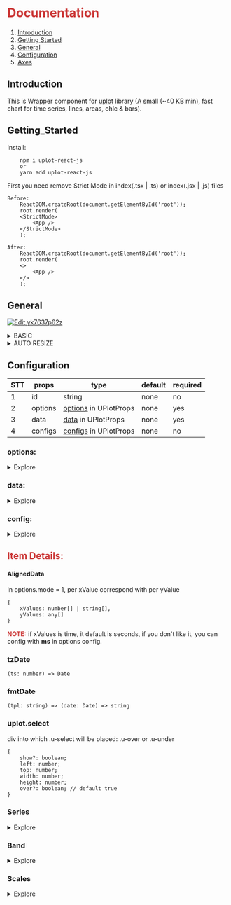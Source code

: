 <h1 style="color:#cb3837">Documentation</h1>

1. [Introduction](#Introduction) <br/>
2. [Getting Started](#Getting_Started) <br/>
3. [General](#General) <br/>
4. [Configuration](#Configuration) <br/>
5. [Axes](#Axes) <br/>

## Introduction

This is Wrapper component for <a href="https://www.npmjs.com/package/uplot" target="_blank">uplot</a> library (A small (~40 KB min), fast chart for time series, lines, areas, ohlc & bars).

## Getting_Started

Install:
```
    npm i uplot-react-js
    or
    yarn add uplot-react-js
```


First you need remove Strict Mode in index(.tsx | .ts) or index(.jsx | .js) files
```
Before: 
    ReactDOM.createRoot(document.getElementById('root'));
    root.render(
    <StrictMode>
        <App />
    </StrictMode>
    );

After:
    ReactDOM.createRoot(document.getElementById('root'));
    root.render(
    <>
        <App />
    </>
    );
```

## General
<a href="https://codesandbox.io/s/uplot-react-js-general-g900ii" rel="nofollow"><img src="https://camo.githubusercontent.com/90808661433696bc57dce8d4ad732307b5cec6270e6b846f114dcd7ee7f9458a/68747470733a2f2f636f646573616e64626f782e696f2f7374617469632f696d672f706c61792d636f646573616e64626f782e737667" alt="Edit yk7637p62z" data-canonical-src="https://codesandbox.io/static/img/play-codesandbox.svg" style="max-width:100%;"></a>

<details><summary>BASIC</summary>
a) By default you must insert width and height into options property.

```
    <div>
        <UPlot 
            data={data} 
            options={{
                ...options,
                width: '720px', 
                height: '320px'
            }}
        />
    </div>
```
</details>

<details><summary>AUTO RESIZE</summary>
b) If you don't like it and you wan't to auto resize chart by parent element, 
you can insert autoResize = true in configs property. And chart auto resize by parent element

```
    const randomWidth = Math.random()*1000;
    const randomHeight = Math.random()*1000;

    <div style={{ width: randomWidth, height: randomHeight}}>
        <UPlot 
            data={data} 
            options={{
                ...options,
                autoResize: true
            }}
        />
    </div>
```
</details>

## Configuration

| STT |     props     |      type                  |    default    |    required   |
| --- | ------------- | -------------------------- | ------------- | ------------- |
| 1   | id            | string                     | none          | no            |
| 2   | options       | [options](#options) in UPlotProps      | none          | yes           |
| 3   | data          | [data](#data) in UPlotProps         | none          | yes           |
| 4   | configs       | [configs](#config) in UPlotProps      | none          | no            |

### options: 
<details><summary>Explore</summary>

| Name | Type | ItemValue | Default | Description |
| --- | ------ | --------- | ------ | ------ | 
| mode | number | 1 or 2 | 1 | 1: aligned & ordered, single-x / y-per-series,<br/> 2: unordered & faceted, per-series/per-point x,y,size,label,color,shape,etc. |
| title | string |  | none | chart title |
| id | string |  | none | id of chart uplot canvas |
| class | string |  | none | className to add to chart uplot canvas |
| width | number |  | none | width of chart |
| height | number |  | none | height of chart |
| data | object | [AlignedData](#AlignedData) | none |  |
| tzDate | function | [tzDate](#tzDate) | none | Converts a unix timestamp to Date that's time-adjusted for the desired timezone |
| fmtDate | function | [fmtDate](#fmtDate) | none | Creates an efficient formatter for Date objects from a template string, e.g. {YYYY}-{MM}-{DD} */ |
| ms | number | 1e-3 or 1 | 1e-3 | timestamp multiplier that yields 1 millisecond |
| drawOrder | array | 'axes' or 'series' | ["axes", "series"] | drawing order for axes/grid & series |
| pxAlign | boolean or number |  | true | whether vt & hz lines of series/grid/ticks should be crisp/sharp or sub-px antialiased |
| series | array | [Series](#Series) | coming soon... | coming soon... |
| bands | array | [Band](#Band) |  | coming soon... |
| scales | array | [Scales](#Scales) | coming soon... | coming soon... |
| axes | uplot.Axis[] | coming soon... | coming soon... | coming soon... |
| padding | uplot.Padding|  | [top: PaddingSide, right: PaddingSide, bottom: PaddingSide, left: PaddingSide] | coming soon... |
| select | uplot.Select | [Select](#uplot.select) | coming soon... | coming soon... |
| legend | uplot.Legend | coming soon... | coming soon... | coming soon... |
| cursor | uplot.Cursor | coming soon... | coming soon... | coming soon... |
| focus | uplot.Focus | coming soon... | coming soon... | coming soon... |
| hooks | uplot.Hooks[] | coming soon... | coming soon... | coming soon... |
| plugins | uplot.Plugin[] | coming soon... | coming soon... | coming soon... |

</details>

### data: 
<details><summary>Explore</summary>


</details>

### config: 
<details><summary>Explore</summary>


</details>

<h2 style="color:#cb3837">Item Details:</h1>

#### AlignedData
In options.mode = 1, per xValue correspond with per yValue
```
{
    xValues: number[] | string[],
    yValues: any[]
}
```
<b style='color:#cb3837'>NOTE:</b> if xValues is time, it default is seconds, if you don't like it, you can config with <b>ms</b> in options config.

### tzDate
```
(ts: number) => Date
```
### fmtDate
```
(tpl: string) => (date: Date) => string
```
### uplot.select
div into which .u-select will be placed: .u-over or .u-under
```
{
    show?: boolean;
    left: number;
    top: number;
    width: number;
    height: number;
    over?: boolean; // default true
}
```

### Series
<details><summary>Explore</summary>
This is object control yaxes, line style, point style,...

| Name | Type | ItemValue | Default | Description |
| --- | ------ | --------- | ------ | ------ | 
| show | boolean or function |  |  | if boolean or func returns boolean (this func is have 4 params: uplotSelf,seriesIdx,idx0,idx1), round points are drawn with defined options, else fn should draw own custom points via self |
| paths | function |  |  | (self: uPlot, seriesIdx: number, idx0: number, idx1: number, filtIdxs?: number[] or null) => Paths or null |
| filter | Points.Filter |  |  | may return an array of points indices to draw Points.Filter = number[] or null or ((self: uPlot, seriesIdx: number, show: boolean, gaps?: null or number[][]) => number[] or null) |
| size | number |  |  | diameter of point in CSS pixels |
| space | number |  | size * 2 | minimum avg space between point centers before they're shown |
| width | number |  |  | line width of circle outline in CSS pixels |
| stroke | Stroke | coming soon... | coming soon... | line color of circle outline (defaults to series.stroke) |
| dash | array | number |  | line dash segment array |
| dash | Series.Cap | coming soon... | coming soon... | line cap|
| fill | Fill | coming soon... | #fff | fill color of circle |

</details>

### Band
<details><summary>Explore</summary>

| Name | Type | ItemValue | Default | Description |
| --- | ------ | --------- | ------ | ------ | 
| show | boolean | true or false | false | band on/off |
| series | array | [fromSeriesIdx: number, toSeriesIdx: number] |  | series indices of upper and lower band edges |
| fill | coming soon... |  |  |  area fill style |
| dir | number | 1 or -1 |   | whether to fill towards yMin (-1) or yMax (+1) between "from" & "to" series |
</details>

### Scales
<details><summary>Explore</summary>

this is object:
```
interface Scales {
		[key: string]: Scale;
	}
```
Scale have properties:

| Name | Type | ItemValue | Default | Description |
| --- | ------ | --------- | ------ | ------ | 
| time | boolean |  |  | is this scale temporal, with series' data in UNIX timestamps? |
| auto | boolean or function |  |  |  | determines whether all series' data on this scale will be scanned to find the full min/max range. ((self: uPlot, resetScales: boolean) => boolean) |
| range | [min: number or null, max: number or null] or (self: uPlot, initMin: number, initMax: number, scaleKey: string) => MinMax or {min: Range.Limit;max: Range.Limit;} |  |  |  area fill style |
<a href="https://github.com/Duc-Developer/uplot-react/tree/master/documents" target="_blank">More info...</a>
</details>